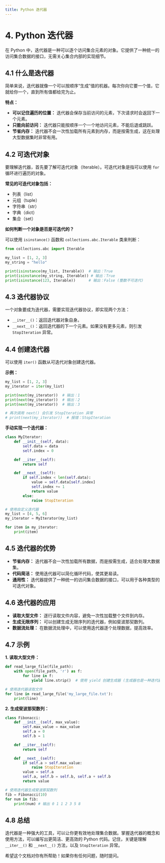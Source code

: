 ```yaml
---
title: Python 迭代器
---
```


# 4. Python 迭代器

在 Python 中，迭代器是一种可以逐个访问集合元素的对象。它提供了一种统一的访问集合数据的接口，无需关心集合内部的实现细节。

## 4.1 什么是迭代器

简单来说，迭代器就像一个可以按顺序“生成”值的机器。每次你向它要一个值，它就给你一个，直到所有值都给完为止。

**特点：**

*   **可以记住遍历的位置：** 迭代器会保存当前访问的元素，下次请求时会返回下一个元素。
*   **只能向前访问：** 迭代器只能按顺序一个一个地访问元素，不能后退或跳跃。
*   **节省内存：** 迭代器不会一次性加载所有元素到内存，而是按需生成，这在处理大型数据集时非常有用。

## 4.2 可迭代对象

要理解迭代器，首先要了解可迭代对象（Iterable）。可迭代对象是指可以使用 `for` 循环进行遍历的对象。

**常见的可迭代对象包括：**

*   列表（list）
*   元组（tuple）
*   字符串（str）
*   字典（dict）
*   集合（set）

**如何判断一个对象是否是可迭代的？**

可以使用 `isinstance()` 函数和 `collections.abc.Iterable` 类来判断：

```python
from collections.abc import Iterable

my_list = [1, 2, 3]
my_string = "hello"

print(isinstance(my_list, Iterable))  # 输出：True
print(isinstance(my_string, Iterable)) # 输出：True
print(isinstance(123, Iterable))      # 输出：False (整数不可迭代)
```

## 4.3 迭代器协议

一个对象要成为迭代器，需要实现迭代器协议，即实现两个方法：

*   `__iter__()`：返回迭代器对象自身。
*   `__next__()`：返回迭代器的下一个元素。如果没有更多元素，则引发 `StopIteration` 异常。

## 4.4 创建迭代器

可以使用 `iter()` 函数从可迭代对象创建迭代器。

**示例：**

```python
my_list = [1, 2, 3]
my_iterator = iter(my_list)

print(next(my_iterator))  # 输出：1
print(next(my_iterator))  # 输出：2
print(next(my_iterator))  # 输出：3

# 再次调用 next() 会引发 StopIteration 异常
# print(next(my_iterator))  # 报错：StopIteration
```

**手动实现一个迭代器：**

```python
class MyIterator:
    def __init__(self, data):
        self.data = data
        self.index = 0

    def __iter__(self):
        return self

    def __next__(self):
        if self.index < len(self.data):
            value = self.data[self.index]
            self.index += 1
            return value
        else:
            raise StopIteration

# 使用自定义迭代器
my_list = [4, 5, 6]
my_iterator = MyIterator(my_list)

for item in my_iterator:
    print(item)
```

## 4.5 迭代器的优势

*   **节省内存：** 迭代器不会一次性加载所有数据，而是按需生成，适合处理大数据集。
*   **代码简洁：** 使用迭代器可以简化循环代码，使其更易读。
*   **通用性：** 迭代器提供了一种统一的访问集合数据的接口，可以用于各种类型的可迭代对象。

## 4.6 迭代器的应用

*   **读取大型文件：** 逐行读取文件内容，避免一次性加载整个文件到内存。
*   **生成无限序列：** 可以创建生成无限序列的迭代器，例如斐波那契数列。
*   **数据流处理：**  在数据流处理中，可以使用迭代器逐个处理数据，提高效率。

## 4.7 示例

**1. 读取大型文件：**

```python
def read_large_file(file_path):
    with open(file_path, 'r') as f:
        for line in f:
            yield line.strip()  # 使用 yield 创建生成器 (生成器也是一种迭代器)

# 使用迭代器读取文件
for line in read_large_file('my_large_file.txt'):
    print(line)
```

**2. 生成斐波那契数列：**

```python
class Fibonacci:
    def __init__(self, max_value):
        self.max_value = max_value
        self.a = 0
        self.b = 1

    def __iter__(self):
        return self

    def __next__(self):
        if self.a > self.max_value:
            raise StopIteration
        value = self.a
        self.a, self.b = self.b, self.a + self.b
        return value

# 使用迭代器生成斐波那契数列
fib = Fibonacci(10)
for num in fib:
    print(num) # 输出 0 1 1 2 3 5 8
```

## 4.8 总结

迭代器是一种强大的工具，可以让你更有效地处理集合数据。掌握迭代器的概念和使用方法，可以编写出更简洁、更高效的 Python 代码。记住，关键是理解 `__iter__()` 和 `__next__()` 方法，以及 `StopIteration` 异常。

希望这个文档对你有所帮助！如果你有任何问题，随时提问。
